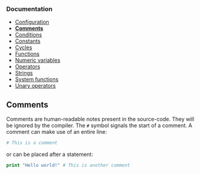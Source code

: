 ### Documentation
- [Configuration](/documentation/configuration.md)
- **[Comments](/documentation/comments.md)**
- [Conditions](/documentation/conditions.md)
- [Constants](/documentation/constants.md)
- [Cycles](/documentation/cycles.md)
- [Functions](/documentation/functions.md)
- [Numeric variables](/documentation/numeric-variables.md)
- [Operators](/documentation/operators.md)
- [Strings](/documentation/strings.md)
- [System functions](/documentation/system-functions.md)
- [Unary operators](/documentation/unary-operators.md)

## Comments
Comments are human-readable notes present in the source-code. They will be ignored by the compiler. The `#` symbol signals the start of a comment. A comment can make use of an entire line:
```php
# This is a comment
```
or can be placed after a statement:
```php
print "Hello world!" # This is another comment
```

